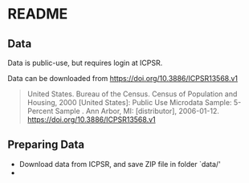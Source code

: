 # README

## Data

Data is public-use, but requires login at ICPSR. 

Data can be downloaded from https://doi.org/10.3886/ICPSR13568.v1

> United States. Bureau of the Census. Census of Population and Housing, 2000 [United States]:  Public Use Microdata Sample:  5-Percent Sample    . Ann Arbor, MI: [distributor], 2006-01-12. https://doi.org/10.3886/ICPSR13568.v1

## Preparing Data

- Download data from ICPSR, and save ZIP file in folder `data/'
- 